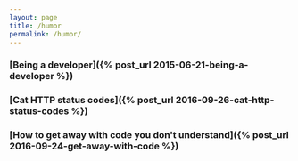 ```yaml
---
layout: page
title: /humor
permalink: /humor/
---
```


### [Being a developer]({% post_url 2015-06-21-being-a-developer %})

### [Cat HTTP status codes]({% post_url 2016-09-26-cat-http-status-codes %})

### [How to get away with code you don't understand]({% post_url 2016-09-24-get-away-with-code %})
